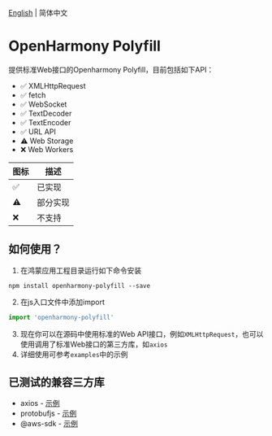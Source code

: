 [English](./README.md) | 简体中文
# OpenHarmony Polyfill
提供标准Web接口的Openharmony Polyfill，目前包括如下API：
* ✅ XMLHttpRequest
* ✅ fetch
* ✅ WebSocket
* ✅ TextDecoder
* ✅ TextEncoder
* ✅ URL API
* ⚠️ Web Storage
* ❌ Web Workers

| 图标 | 描述 |
| ---- | ---- |
|✅|已实现|
|⚠️|部分实现|
|❌|不支持|
## 如何使用？

1. 在鸿蒙应用工程目录运行如下命令安装
```
npm install openharmony-polyfill --save
```
2. 在js入口文件中添加import
```js
import 'openharmony-polyfill'
```
3. 现在你可以在源码中使用标准的Web API接口，例如`XMLHttpRequest`，也可以使用调用了标准Web接口的第三方库，如`axios`
4. 详细使用可参考`examples`中的示例

## 已测试的兼容三方库
* axios - [示例](examples\sdk7-demo\entry\src\main\ets\default\pages\network.ets)
* protobufjs - [示例](examples\sdk7-demo\entry\src\main\ets\default\pages\protobuf.ets)
* @aws-sdk - [示例](examples\sdk7-demo\entry\src\main\ets\default\pages\network.ets)